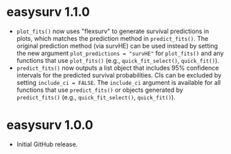 # easysurv 1.1.0

* `plot_fits()` now uses "flexsurv" to generate survival predictions in plots, which matches the prediction method in `predict_fits()`. The original prediction method (via survHE) can be used instead by setting the new argument `plot_predictions = "survHE"` for `plot_fits()` and any functions that use `plot_fits()` (e.g., `quick_fit_select()`, `quick_fit()`).
* `predict_fits()` now outputs a list object that includes 95% confidence intervals for the predicted survival probabilities. CIs can be excluded by setting `include_ci = FALSE`. The `include_ci` argument is available for all functions that use `predict_fits()` or objects generated by `predict_fits()` (e.g., `quick_fit_select()`, `quick_fit()`).

# easysurv 1.0.0

* Initial GitHub release.
